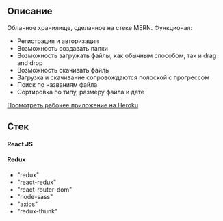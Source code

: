 <h2>Описание</h2>
<p> Облачное хранилище, сделанное на стеке MERN. Функционал: </p>    
<ul>
<li>Регистрация и авторизация</li>
<li>Возможность создавать папки</li>
<li>Возможность загружать файлы, как обычным способом, так и drag and drop</li>
<li>Возможность скачивать файлы</li>
<li>Загрузка и скачивание сопровождаются полоской с прогрессом</li>
<li>Поиск по названиям файла</li>
<li>Сортировка по типу, размеру файла и дате</li>
</ul>

<a href="mernappsclouddisk.herokuapp.com">Посмотреть рабочее приложение на Heroku</a>
  
  <h2>Стек</h2>
  <h4>React JS</h4>
  <h4>Redux</h4>
  
  <ul> 
    <li>"redux"</li>
    <li>"react-redux"</li>
    <li>"react-router-dom"</li>
    <li>"node-sass"</li>
    <li>"axios"</li>
    <li>"redux-thunk"</li>
  </ul>
